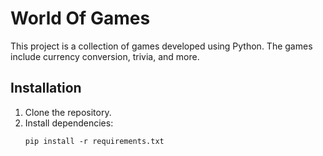 # World Of Games

This project is a collection of games developed using Python. The games include currency conversion, trivia, and more.

## Installation
1. Clone the repository.
2. Install dependencies:
   ```
   pip install -r requirements.txt
   ```


